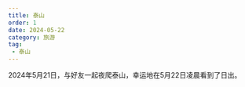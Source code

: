 ```yaml
---
title: 泰山
order: 1
date: 2024-05-22
category: 旅游
tag: 
 - 泰山
---
```


2024年5月21日，与好友一起夜爬泰山，幸运地在5月22日凌晨看到了日出。

